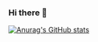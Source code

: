 ### Hi there 👋

<!--
**NaCl117/NaCl117** is a ✨ _special_ ✨ repository because its `README.md` (this file) appears on your GitHub profile.

Here are some ideas to get you started:

- 🔭 I’m currently working on ...
- 🌱 I’m currently learning ...
- 👯 I’m looking to collaborate on ...
- 🤔 I’m looking for help with ...
- 💬 Ask me about ...
- 📫 How to reach me: ...
- 😄 Pronouns: ...
- ⚡ Fun fact: ...
-->
[![Anurag's GitHub stats](https://github-readme-stats.vercel.app/api?username=NaCl117&hide=issues,prs&show_icons=true&icon_color=d35482&title_color=35482&text_color=39290f&locale=pt&border_radius=10&bg_color=f5e9d7,f7efe1&rank_icon=porcentile)](https://github.com/anuraghazra/github-readme-stats)
